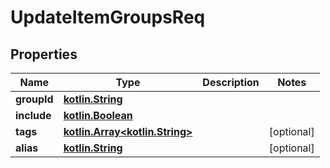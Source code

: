 # UpdateItemGroupsReq

## Properties
Name | Type | Description | Notes
------------ | ------------- | ------------- | -------------
**groupId** | [**kotlin.String**](.md) |  | 
**include** | [**kotlin.Boolean**](.md) |  | 
**tags** | [**kotlin.Array&lt;kotlin.String&gt;**](.md) |  |  [optional]
**alias** | [**kotlin.String**](.md) |  |  [optional]
